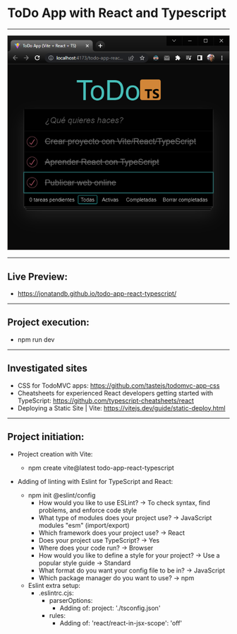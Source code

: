 # ToDo App with React and Typescript
---
<p align="center">
    <a href="https://jonatandb.github.io/todo-app-react-typescript/">
        <img src="./Screenshot.png" alt="ToDo App with React and Typescript by Jonatandb"/>
    </a>
</p>

---
## Live Preview:
  -  https://jonatandb.github.io/todo-app-react-typescript/


----

## Project execution:
- npm run dev

---
## Investigated sites
- CSS for TodoMVC apps: https://github.com/tastejs/todomvc-app-css
- Cheatsheets for experienced React developers getting started with TypeScript: https://github.com/typescript-cheatsheets/react
- Deploying a Static Site | Vite: https://vitejs.dev/guide/static-deploy.html
---
## Project initiation:
- Project creation with Vite:
  - npm create vite@latest todo-app-react-typescript

- Adding of linting with Eslint for TypeScript and React:
  - npm init @eslint/config
    - How would you like to use ESLint? -> To check syntax, find problems, and enforce code style
    - What type of modules does your project use? -> JavaScript modules "esm" (import/export)
    - Which framework does your project use? -> React
    - Does your project use TypeScript? -> Yes
    - Where does your code run? -> Browser
    - How would you like to define a style for your project? -> Use a popular style guide -> Standard
    - What format do you want your config file to be in? -> JavaScript
    - Which package manager do you want to use? -> npm
  - Eslint extra setup:
    - .eslintrc.cjs:
      - parserOptions:
        - Adding of: project: './tsconfig.json'
      - rules:
        - Adding of: 'react/react-in-jsx-scope': 'off'
